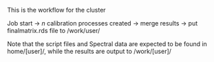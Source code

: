 This is the workflow for the cluster

Job start -> *n* calibration processes created -> merge results -> put finalmatrix.rds file to /work/user/

Note that the script files and Spectral data are expected to be found in home/[user]/, while the results are output to /work/[user]/
